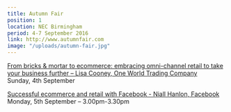 ```yaml
---
title: Autumn Fair
position: 1
location: NEC Birmingham
period: 4-7 September 2016
link: http://www.autumnfair.com
image: "/uploads/autumn-fair.jpg"
---
```


[From bricks & mortar to ecommerce: embracing omni-channel retail to take your business further – Lisa Cooney, One World Trading Company](http://www.autumnfair.com/page.cfm/action=seminar/libID=1/libEntryID=3/listID=1)\
Sunday, 4th September

[Successful ecommerce and retail with Facebook - Niall Hanlon, Facebook](http://www.autumnfair.com/page.cfm/action=seminar/libID=1/libEntryID=9/listID=1)\
Monday, 5th September – 3.00pm-3.30pm